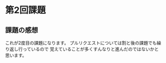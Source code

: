 # 第2回課題  
## 課題の感想  

これが2度目の課題になります。 
プルリクエストについては割と後の課題でも繰り返し行っているので
覚えていることが多くすんなりと進んだのではないかと思います。 